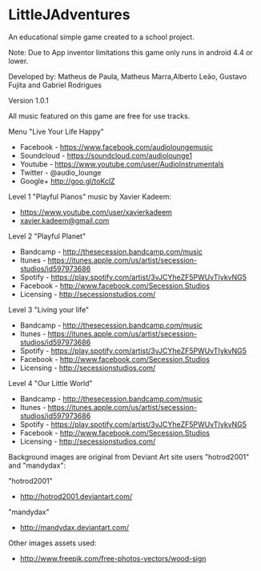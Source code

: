 # LittleJAdventures
An educational simple game created to a school project.

Note: Due to App inventor limitations this game only runs in android 4.4 or lower.

Developed by:
Matheus de Paula, Matheus Marra,Alberto Leão, Gustavo Fujita and Gabriel  Rodrigues

Version 1.0.1 

All music featured on this game are free for use tracks.

Menu "Live Your Life Happy"
- Facebook - https://www.facebook.com/audioloungemusic
- Soundcloud - https://soundcloud.com/audiolounge1
- Youtube - https://www.youtube.com/user/AudioInstrumentals
- Twitter - @audio_lounge
- Google+ http://goo.gl/toKclZ

Level 1 "Playful Pianos" music by Xavier Kadeem:
- https://www.youtube.com/user/xavierkadeem
- xavier.kadeem@gmail.com

Level 2 "Playful Planet"
- Bandcamp - http://thesecession.bandcamp.com/music
- Itunes - https://itunes.apple.com/us/artist/secession-studios/id597973686
- Spotify - https://play.spotify.com/artist/3vJCYheZF5PWUvTIykvNG5
- Facebook - http://www.facebook.com/Secession.Studios
- Licensing - http://secessionstudios.com/

Level 3 "Living your life"
- Bandcamp - http://thesecession.bandcamp.com/music
- Itunes - https://itunes.apple.com/us/artist/secession-studios/id597973686
- Spotify - https://play.spotify.com/artist/3vJCYheZF5PWUvTIykvNG5
- Facebook - http://www.facebook.com/Secession.Studios
- Licensing - http://secessionstudios.com/

Level 4 "Our Little World"
- Bandcamp - http://thesecession.bandcamp.com/music
- Itunes - https://itunes.apple.com/us/artist/secession-studios/id597973686
- Spotify - https://play.spotify.com/artist/3vJCYheZF5PWUvTIykvNG5
- Facebook - http://www.facebook.com/Secession.Studios
- Licensing - http://secessionstudios.com/

Background images are original from Deviant Art site users "hotrod2001" and "mandydax":

"hotrod2001"
- http://hotrod2001.deviantart.com/

"mandydax"
- http://mandydax.deviantart.com/

Other images assets used:
- http://www.freepik.com/free-photos-vectors/wood-sign
